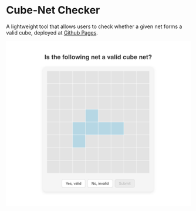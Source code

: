 # Cube-Net Checker

A lightweight tool that allows users to check whether a given net forms a valid cube, deployed at [Github Pages](https://schenck-lab.github.io/cube-net-checker/).

![App Screenshot](public/Screenshot_CubeNetChecker.png)